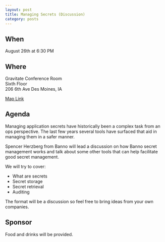 ```yaml
---
layout: post
title: Managing Secrets (Discussion)
category: posts
---
```


## When

August 26th at 6:30 PM

## Where

Gravitate Conference Room<br />
Sixth Floor<br />
206 6th Ave Des Moines, IA

[Map Link](https://www.google.com/maps/place/206+6th+Ave,+Des+Moines,+IA+50309)

## Agenda

Managing application secrets have historically been a complex task from an ops perspective.
The last few years several tools have surfaced that aid in managing them in a safer manner.

Spencer Herzberg from Banno will lead a discussion on how Banno secret management works and
talk about some other tools that can help facilitate good secret management.

We will try to cover:

* What are secrets
* Secret storage
* Secret retrieval
* Auditing

The format will be a discussion so feel free to bring ideas from your own companies.

## Sponsor

Food and drinks will be provided.
